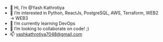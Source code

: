 - 👋 Hi, I’m @Yash Kathrotiya
- 👀 I’m interested in Python, ReactJs, PostgreSQL, AWS, Terraform, WEB2 -> WEB3  
- 🌱 I’m currently learning DevOps
- 💞️ I’m looking to collaborate on code! ;)
- 📫 yashkathrotiya7048@gmail.com

<!---
YashCerebulb/YashCerebulb is a ✨ special ✨ repository because its `README.md` (this file) appears on your GitHub profile.
You can click the Preview link to take a look at your changes.
--->

